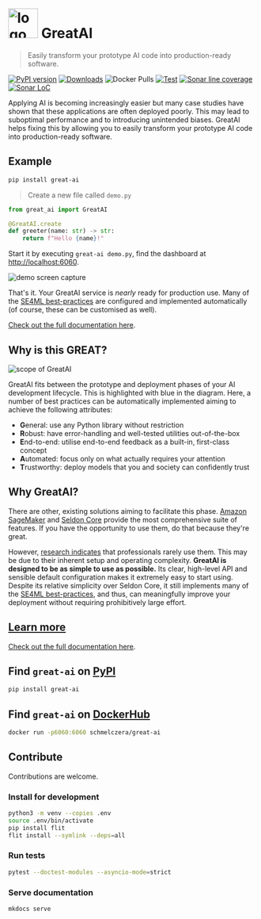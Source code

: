 # <img src="https://raw.githubusercontent.com/schmelczer/great-ai/main/docs/media/logo.png" alt="logo of great-ai" width=60 /> GreatAI
> Easily transform your prototype AI code into production-ready software.

[![PyPI version](https://badge.fury.io/py/great-ai.svg)](https://badge.fury.io/py/great-ai)
[![Downloads](https://pepy.tech/badge/great-ai/month)](https://pepy.tech/project/great-ai)
![Docker Pulls](https://img.shields.io/docker/pulls/schmelczera/great-ai)
[![Test](https://github.com/schmelczer/great-ai/actions/workflows/test.yml/badge.svg)](https://github.com/schmelczer/great-ai/actions/workflows/test.yml)
[![Sonar line coverage](https://sonar.scoutinscience.com/api/project_badges/measure?project=great-ai&metric=coverage)](https://sonar.scoutinscience.com/dashboard?id=great-ai)
[![Sonar LoC](https://sonar.scoutinscience.com/api/project_badges/measure?project=great-ai&metric=ncloc)](https://sonar.scoutinscience.com/dashboard?id=great-ai)

Applying AI is becoming increasingly easier but many case studies have shown that these applications are often deployed poorly. This may lead to suboptimal performance and to introducing unintended biases. GreatAI helps fixing this by allowing you to easily transform your prototype AI code into production-ready software.

## Example

```sh
pip install great-ai
```

> Create a new file called `demo.py`

```python
from great_ai import GreatAI

@GreatAI.create
def greeter(name: str) -> str:
    return f"Hello {name}!"
```

Start it by executing `great-ai demo.py`, find the dashboard at [http://localhost:6060](http://localhost:6060/dashboard).

![demo screen capture](https://raw.githubusercontent.com/schmelczer/great-ai/main/docs/media/demo.gif)

That's it. Your GreatAI service is *nearly* ready for production use. Many of the [SE4ML best-practices](https://se-ml.github.io) are configured and implemented automatically (of course, these can be customised as well).

[Check out the full documentation here](https://great-ai.scoutinscience.com).

## Why is this GREAT?

![scope of GreatAI](https://raw.githubusercontent.com/schmelczer/great-ai/main/docs/media/scope-simple.drawio.svg)

GreatAI fits between the prototype and deployment phases of your AI development lifecycle. This is highlighted with blue in the diagram. Here, a number of best practices can be automatically implemented aiming to achieve the following attributes:

- **G**eneral: use any Python library without restriction
- **R**obust: have error-handling and well-tested utilities out-of-the-box 
- **E**nd-to-end: utilise end-to-end feedback as a built-in, first-class concept
- **A**utomated: focus only on what actually requires your attention
- **T**rustworthy: deploy models that you and society can confidently trust

## Why GreatAI?

There are other, existing solutions aiming to facilitate this phase. [Amazon SageMaker](https://aws.amazon.com/sagemaker) and [Seldon Core](https://www.seldon.io/solutions/open-source-projects/core) provide the most comprehensive suite of features. If you have the opportunity to use them, do that because they're great.

However, [research indicates](https://great-ai.scoutinscience.com) that professionals rarely use them. This may be due to their inherent setup and operating complexity. **GreatAI is designed to be as simple to use as possible.** Its clear, high-level API and sensible default configuration makes it extremely easy to start using. Despite its relative simplicity over Seldon Core, it still implements many of the [SE4ML best-practices](https://se-ml.github.io), and thus, can meaningfully improve your deployment without requiring prohibitively large effort.

## [Learn more](https://great-ai.scoutinscience.com)

[Check out the full documentation here](https://great-ai.scoutinscience.com).

## Find `great-ai` on [PyPI](https://pypi.org/project/great-ai/)

```sh
pip install great-ai
```

## Find `great-ai` on [DockerHub](https://hub.docker.com/repository/docker/schmelczera/great-ai)

```sh
docker run -p6060:6060 schmelczera/great-ai
```

## Contribute

Contributions are welcome.

### Install for development

```sh
python3 -m venv --copies .env
source .env/bin/activate
pip install flit
flit install --symlink --deps=all
```

### Run tests

```sh
pytest --doctest-modules --asyncio-mode=strict
```

### Serve documentation

```sh
mkdocs serve
```

